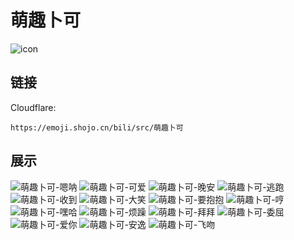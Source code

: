 # 萌趣卜可
![icon](https://emoji.shojo.cn/bili/src/萌趣卜可/icon.png)
## 链接
Cloudflare:
```
https://emoji.shojo.cn/bili/src/萌趣卜可
```
## 展示
![萌趣卜可-嗯呐](https://emoji.shojo.cn/bili/src/萌趣卜可/萌趣卜可-嗯呐.png)
![萌趣卜可-可爱](https://emoji.shojo.cn/bili/src/萌趣卜可/萌趣卜可-可爱.png)
![萌趣卜可-晚安](https://emoji.shojo.cn/bili/src/萌趣卜可/萌趣卜可-晚安.png)
![萌趣卜可-逃跑](https://emoji.shojo.cn/bili/src/萌趣卜可/萌趣卜可-逃跑.png)
![萌趣卜可-收到](https://emoji.shojo.cn/bili/src/萌趣卜可/萌趣卜可-收到.png)
![萌趣卜可-大笑](https://emoji.shojo.cn/bili/src/萌趣卜可/萌趣卜可-大笑.png)
![萌趣卜可-要抱抱](https://emoji.shojo.cn/bili/src/萌趣卜可/萌趣卜可-要抱抱.png)
![萌趣卜可-哼](https://emoji.shojo.cn/bili/src/萌趣卜可/萌趣卜可-哼.png)
![萌趣卜可-嘿哈](https://emoji.shojo.cn/bili/src/萌趣卜可/萌趣卜可-嘿哈.png)
![萌趣卜可-烦躁](https://emoji.shojo.cn/bili/src/萌趣卜可/萌趣卜可-烦躁.png)
![萌趣卜可-拜拜](https://emoji.shojo.cn/bili/src/萌趣卜可/萌趣卜可-拜拜.png)
![萌趣卜可-委屈](https://emoji.shojo.cn/bili/src/萌趣卜可/萌趣卜可-委屈.png)
![萌趣卜可-爱你](https://emoji.shojo.cn/bili/src/萌趣卜可/萌趣卜可-爱你.png)
![萌趣卜可-安逸](https://emoji.shojo.cn/bili/src/萌趣卜可/萌趣卜可-安逸.png)
![萌趣卜可-飞吻](https://emoji.shojo.cn/bili/src/萌趣卜可/萌趣卜可-飞吻.png)
